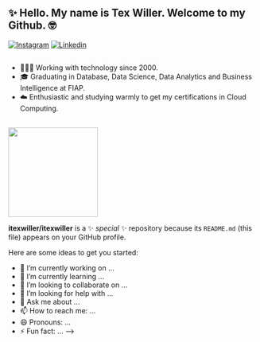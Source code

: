 ## ✨ Hello. My name is Tex Willer. Welcome to my Github. 🤓

<div>
  <a href="https://www.instagram.com/tex.willer" target="_blank"><img src="https://img.shields.io/badge/-Instagram-FF0000?style=flat&logo=instagram&logoColor=white" alt="Instagram" /></a>
  <a href="https://www.linkedin.com/in/itexwiller/" target="_blank"><img src="https://img.shields.io/badge/LinkedIn-blue?style=flat&logo=linkedin&labelColor=blue" alt="Linkedin" /></a>
  </a>
</div>

##

<ul>
  <li>👨🏻‍💻 Working with technology since 2000.</li>
  <li>🎓 Graduating in Database, Data Science, Data Analytics and Business Intelligence at FIAP.</li>
  <li>☁️ Enthusiastic and studying warmly to get my certifications in Cloud Computing.</li>
</ul>

 ##
 
 
<!--
<div>
  <img height="180em" src="https://github-readme-stats.vercel.app/api?username=itexwiller&show_icons=true&theme=radical&count_private=true"/> -->
  <img height="180em" src="https://github-readme-stats.vercel.app/api/top-langs/?username=itexwiller&layout=compact&langs_count=8&theme=radical"/>
</div>

**itexwiller/itexwiller** is a ✨ _special_ ✨ repository because its `README.md` (this file) appears on your GitHub profile.

Here are some ideas to get you started:

- 🔭 I’m currently working on ...
- 🌱 I’m currently learning ...
- 👯 I’m looking to collaborate on ...
- 🤔 I’m looking for help with ...
- 💬 Ask me about ...
- 📫 How to reach me: ...
- 😄 Pronouns: ...
- ⚡ Fun fact: ...
-->
